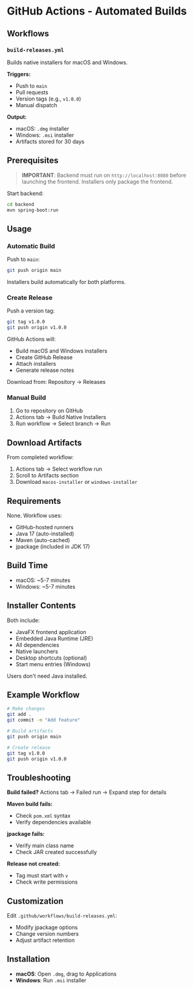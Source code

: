 # GitHub Actions - Automated Builds

## Workflows

### `build-releases.yml`

Builds native installers for macOS and Windows.

**Triggers:**

- Push to `main`
- Pull requests
- Version tags (e.g., `v1.0.0`)
- Manual dispatch

**Output:**

- macOS: `.dmg` installer
- Windows: `.msi` installer
- Artifacts stored for 30 days

## Prerequisites

> **IMPORTANT**: Backend must run on `http://localhost:8080` before launching the frontend. Installers only package the frontend.

Start backend:

```bash
cd backend
mvn spring-boot:run
```

## Usage

### Automatic Build

Push to `main`:

```bash
git push origin main
```

Installers build automatically for both platforms.

### Create Release

Push a version tag:

```bash
git tag v1.0.0
git push origin v1.0.0
```

GitHub Actions will:

- Build macOS and Windows installers
- Create GitHub Release
- Attach installers
- Generate release notes

Download from: Repository → Releases

### Manual Build

1. Go to repository on GitHub
2. Actions tab → Build Native Installers
3. Run workflow → Select branch → Run

## Download Artifacts

From completed workflow:

1. Actions tab → Select workflow run
2. Scroll to Artifacts section
3. Download `macos-installer` or `windows-installer`

## Requirements

None. Workflow uses:

- GitHub-hosted runners
- Java 17 (auto-installed)
- Maven (auto-cached)
- jpackage (included in JDK 17)

## Build Time

- macOS: ~5-7 minutes
- Windows: ~5-7 minutes

## Installer Contents

Both include:

- JavaFX frontend application
- Embedded Java Runtime (JRE)
- All dependencies
- Native launchers
- Desktop shortcuts (optional)
- Start menu entries (Windows)

Users don't need Java installed.

## Example Workflow

```bash
# Make changes
git add .
git commit -m "Add feature"

# Build artifacts
git push origin main

# Create release
git tag v1.0.0
git push origin v1.0.0
```

## Troubleshooting

**Build failed?**
Actions tab → Failed run → Expand step for details

**Maven build fails:**

- Check `pom.xml` syntax
- Verify dependencies available

**jpackage fails:**

- Verify main class name
- Check JAR created successfully

**Release not created:**

- Tag must start with `v`
- Check write permissions

## Customization

Edit `.github/workflows/build-releases.yml`:

- Modify jpackage options
- Change version numbers
- Adjust artifact retention

## Installation

- **macOS**: Open `.dmg`, drag to Applications
- **Windows**: Run `.msi` installer
